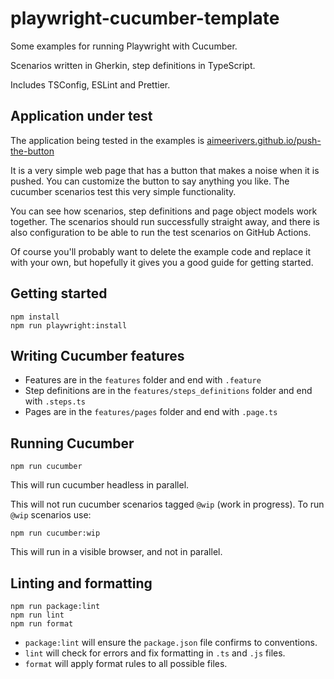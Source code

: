 # playwright-cucumber-template

Some examples for running Playwright with Cucumber.

Scenarios written in Gherkin, step definitions in TypeScript.

Includes TSConfig, ESLint and Prettier.

## Application under test

The application being tested in the examples is [aimeerivers.github.io/push-the-button](https://aimeerivers.github.io/push-the-button/)

It is a very simple web page that has a button that makes a noise when it is pushed. You can customize the button to say anything you like. The cucumber scenarios test this very simple functionality.

You can see how scenarios, step definitions and page object models work together. The scenarios should run successfully straight away, and there is also configuration to be able to run the test scenarios on GitHub Actions.

Of course you'll probably want to delete the example code and replace it with your own, but hopefully it gives you a good guide for getting started.

## Getting started

    npm install
    npm run playwright:install

## Writing Cucumber features

- Features are in the `features` folder and end with `.feature`
- Step definitions are in the `features/steps_definitions` folder and end with `.steps.ts`
- Pages are in the `features/pages` folder and end with `.page.ts`

## Running Cucumber

    npm run cucumber

This will run cucumber headless in parallel.

This will not run cucumber scenarios tagged `@wip` (work in progress). To run `@wip` scenarios use:

    npm run cucumber:wip

This will run in a visible browser, and not in parallel.

## Linting and formatting

    npm run package:lint
    npm run lint
    npm run format

- `package:lint` will ensure the `package.json` file confirms to conventions.
- `lint` will check for errors and fix formatting in `.ts` and `.js` files.
- `format` will apply format rules to all possible files.
